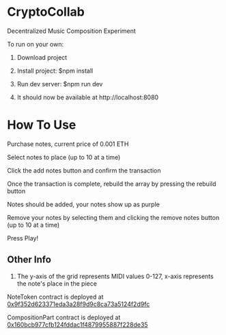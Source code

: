 # CryptoCollab
Decentralized Music Composition Experiment

To run on your own:

 1. Download project
 
 2. Install project: $npm install
 
 3. Run dev server: $npm run dev
 
 4. It should now be available at http://localhost:8080

# How To Use

Purchase notes, current price of 0.001 ETH

Select notes to place (up to 10 at a time)

Click the add notes button and confirm the transaction

Once the transaction is complete, rebuild the array by pressing the rebuild button

Notes should be added, your notes show up as purple

Remove your notes by selecting them and clicking the remove notes button (up to 10 at a time)

Press Play!

 
 ## Other Info
  1. The y-axis of the grid represents MIDI values 0-127, x-axis represents the note's place in the piece

  
  NoteToken contract is deployed at <a href="https://etherscan.io/address/0x9f352d623371eda3a28f9d9c8ca73a5124f2d9fc">0x9f352d623371eda3a28f9d9c8ca73a5124f2d9fc</a>
  
  CompositionPart contract is deployed at <a href="https://etherscan.io/address/0x160bcb977cfb124fddac1f4879955887f228de35">0x160bcb977cfb124fddac1f4879955887f228de35</a>
